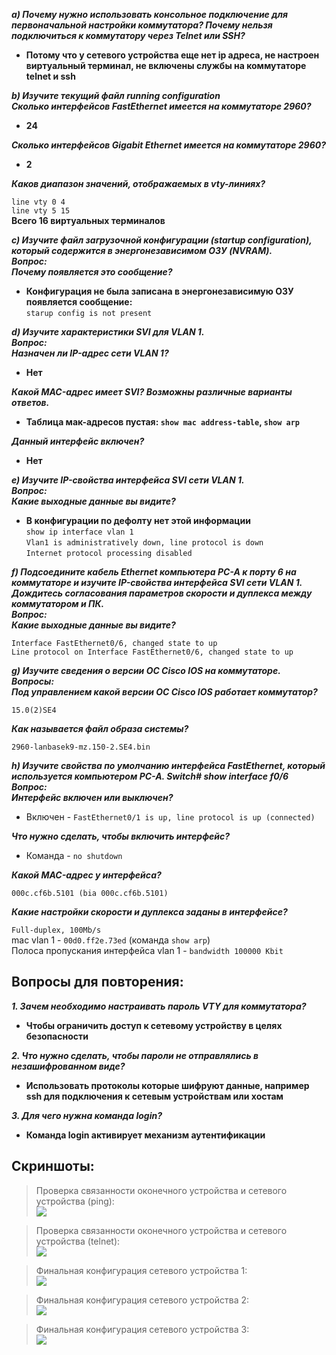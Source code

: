 ___a) Почему нужно использовать консольное подключение для первоначальной настройки коммутатора? Почему нельзя подключиться к коммутатору через Telnet или SSH?___  

- **Потому что у сетевого устройства еще нет ip адреса, не настроен виртуальный терминал, не включены службы на коммутаторе telnet и ssh**  

___b) Изучите текущий файл running configuration___  
___Сколько интерфейсов FastEthernet имеется на коммутаторе 2960?___  

- **24**

___Сколько интерфейсов Gigabit Ethernet имеется на коммутаторе 2960?___  

- **2** 

___Каков диапазон значений, отображаемых в vty-линиях?___  

`line vty 0 4`    
`line vty 5 15`    
**Всего 16 виртуальных терминалов**    

___c) Изучите файл загрузочной конфигурации (startup configuration), который содержится в энергонезависимом ОЗУ (NVRAM).___  
___Вопрос:  
Почему появляется это сообщение?___  

- **Конфигурация не была записана в энергонезависимую ОЗУ появляется сообщение:**      
`starup config is not present`                    

___d) Изучите характеристики SVI для VLAN 1.___  
___Вопрос:  
Назначен ли IP-адрес сети VLAN 1?___  

- **Нет**      

___Какой MAC-адрес имеет SVI? Возможны различные варианты ответов.___  

- **Таблица мак-адресов пустая: `show mac address-table`, `show arp`**      

___Данный интерфейс включен?___  

- **Нет**    

___e) Изучите IP-свойства интерфейса SVI сети VLAN 1.___  
___Вопрос:  
Какие выходные данные вы видите?___  

- **В конфигурации по дефолту нет этой информации**    
`show ip interface vlan 1`    
`Vlan1 is administratively down, line protocol is down`    
`Internet protocol processing disabled`   

___f) Подсоедините кабель Ethernet компьютера PC-A к порту 6 на коммутаторе и изучите IP-свойства интерфейса SVI сети VLAN 1. Дождитесь согласования параметров скорости и дуплекса между коммутатором и ПК.___  
___Вопрос:  
Какие выходные данные вы видите?___  

`Interface FastEthernet0/6, changed state to up`    
`Line protocol on Interface FastEthernet0/6, changed state to up`  

___g) Изучите сведения о версии ОС Cisco IOS на коммутаторе.___  
___Вопросы:___    
___Под управлением какой версии ОС Cisco IOS работает коммутатор?___  

`15.0(2)SE4`   

___Как называется файл образа системы?___  

`2960-lanbasek9-mz.150-2.SE4.bin`    

___h) Изучите свойства по умолчанию интерфейса FastEthernet, который используется компьютером PC-A. Switch# show interface f0/6___   
___Вопрос:  
Интерфейс включен или выключен?___  

- Включен - `FastEthernet0/1 is up, line protocol is up (connected)`    

___Что нужно сделать, чтобы включить интерфейс?___  

- Команда - `no shutdown`    

___Какой MAC-адрес у интерфейса?___  

`000c.cf6b.5101 (bia 000c.cf6b.5101)`    

___Какие настройки скорости и дуплекса заданы в интерфейсе?___  

`Full-duplex, 100Mb/s`    
mac vlan 1 - `00d0.ff2e.73ed` (команда `show arp`)    
Полоса пропускания интерфейса vlan 1 - `bandwidth 100000 Kbit`    

## Вопросы для повторения:          
___1. Зачем необходимо настраивать пароль VTY для коммутатора?___  

- **Чтобы ограничить доступ к сетевому устройству в целях безопасности**    

___2. Что нужно сделать, чтобы пароли не отправлялись в незашифрованном виде?___

- **Использовать протоколы которые шифруют данные, например ssh для подключения к сетевым устройствам или хостам**   

___3. Для чего нужна команда login?___  

- **Команда login активирует механизм аутентификации**    


## Скриншоты:      
> Проверка связанности оконечного устройства и сетевого устройства (ping):     
![](screenshots/ping.png)  

> Проверка связанности оконечного устройства и сетевого устройства (telnet):   
![](screenshots/telnet.png)  

> Финальная конфигурация сетевого устройства 1:         
![](screenshots/config_1.png)  

> Финальная конфигурация сетевого устройства 2:    
![](screenshots/config_2.png)       

> Финальная конфигурация сетевого устройства 3:  
![](screenshots/config_3.png)      
